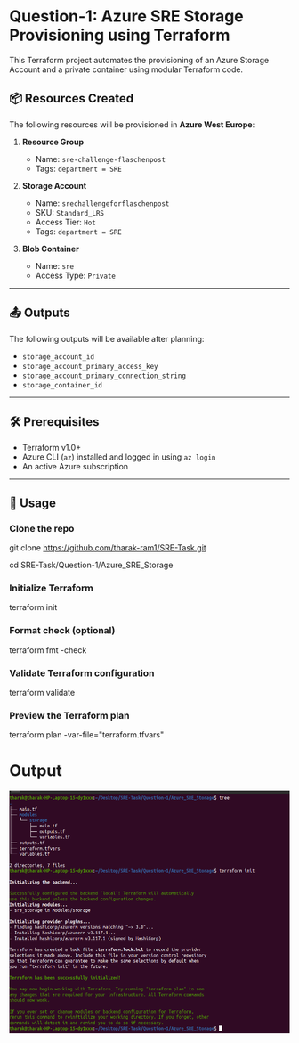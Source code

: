 # Question-1: Azure SRE Storage Provisioning using Terraform

This Terraform project automates the provisioning of an Azure Storage Account and a private container using modular Terraform code.


## 📦 Resources Created

The following resources will be provisioned in **Azure West Europe**:

1. **Resource Group**
   - Name: `sre-challenge-flaschenpost`
   - Tags: `department = SRE`

2. **Storage Account**
   - Name: `srechallengeforflaschenpost`
   - SKU: `Standard_LRS`
   - Access Tier: `Hot`
   - Tags: `department = SRE`

3. **Blob Container**
   - Name: `sre`
   - Access Type: `Private`

---

## 📤 Outputs

The following outputs will be available after planning:

- `storage_account_id`
- `storage_account_primary_access_key`
- `storage_account_primary_connection_string`
- `storage_container_id`

---

## 🛠️ Prerequisites

- Terraform v1.0+
- Azure CLI (`az`) installed and logged in using `az login`
- An active Azure subscription

---

## 🚀 Usage

### Clone the repo
git clone https://github.com/tharak-ram1/SRE-Task.git

cd SRE-Task/Question-1/Azure_SRE_Storage

### Initialize Terraform
terraform init

### Format check (optional)
terraform fmt -check

### Validate Terraform configuration
terraform validate

### Preview the Terraform plan
terraform plan -var-file="terraform.tfvars"

# Output
![Alt text](./Question1_Output.png)
